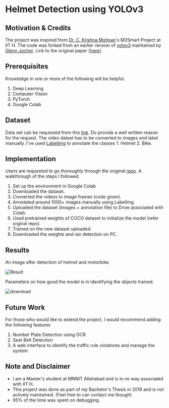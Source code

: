 # Helmet Detection using YOLOv3

## Motivation & Credits
The project was inspired from [Dr. C. Krishna Mohnan](https://www.iith.ac.in/~ckm/)'s M2Smart Project at IIT H. The code was forked from an earlier version of [yolov3](https://github.com/ultralytics/yolov3) maintained by [Glenn Jocher](https://github.com/glenn-jocher). Link to the original paper [[here](https://arxiv.org/abs/1804.02767)].

## Prerequisites
Knowledge in one or more of the following will be helpful.
1. Deep Learning
2. Computer Vision 
3. PyTorch
4. Google Colab

## Dataset
Data set can be requested from this [link](https://www.iith.ac.in/~ckm/vigil/resources.html). Do provide a well written reason for the request. The video datset has to be converted to images and label manually. I've used [LabelImg](https://github.com/tzutalin/labelImg) to annotate the classes 1. Helmet 2. Bike.

## Implementation
Users are requested to go thoroughly through the original [repo](https://github.com/ultralytics/yolov3). A walkthrough of the steps I followed.
1. Set up the environment in Google Colab
2. Downloaded the dataset. 
3. Converted the videos to image frames (code given).
4. Annotated around 1000+ images manually using LabelImg.
5. Uploaded the dataset (images + annotation file) to Drive associated with Colab.
6. Used pretrained weights of COCO dataset to initialize the model (refer orginal repo).
7. Trained on the new dataset uploaded.
8. Downloaded the weights and ran detection on PC.

## Results
An image after detection of helmet and motorbike.

![Result](https://user-images.githubusercontent.com/6930097/130743558-46887d57-4603-4522-ae02-7bb8cc6598b4.jpg)

Parameters on how good the model is in identifying the objects trained. 

![download](https://user-images.githubusercontent.com/6930097/130744000-e60129bf-88d1-455c-9095-1a0d4c908d55.png)

## Future Work
For those who would like to extend the project, I would recommend adding the following features
1. Number Plate Detection using OCR
2. Seat Belt Detection
3. A web interface to identify the traffic rule violatores and manage the system

## Note and Disclaimer
* I am a Master's student at MNNIT Allahabad and is in no way associated with IIT H. 
* This project was done as part of my Bachelor's Thesis in 2019 and is not actively maintained. (Feel free to can contact me though)
* 95% of the time was spent on debugging.
